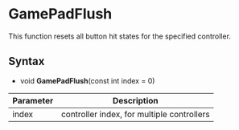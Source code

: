 # GamePadFlush

This function resets all button hit states for the specified controller.

## Syntax

- void **GamePadFlush**(const int index = 0)

| Parameter | Description |
|---|---|
| index | controller index, for multiple controllers |
